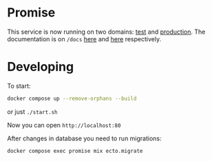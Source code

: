 # Promise

This service is now running on two domains:
[test](https://test.promise.waika28.ru) and
[production](https://promise.waika28.ru). The documentation is on `/docs`
[here](https://test.promise.waika28.ru/docs) and
[here](https://promise.waika28.ru/docs) respectively.

# Developing

To start:

```bash
docker compose up --remove-orphans --build
```

or just `./start.sh`

Now you can open `http://localhost:80`

After changes in database you need to run migrations:

```bash
docker compose exec promise mix ecto.migrate
```
